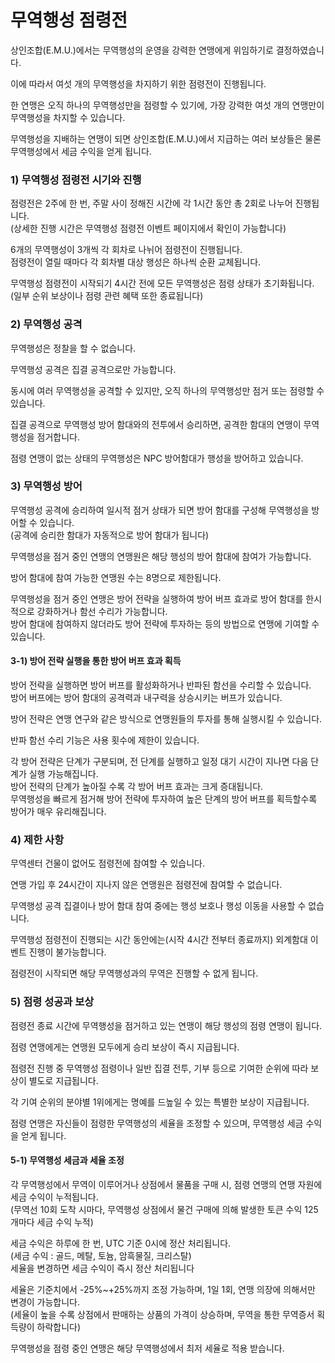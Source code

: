 # 무역행성 점령전

상인조합(E.M.U.)에서는 무역행성의 운영을 강력한 연맹에게 위임하기로 결정하였습니다.

이에 따라서 여섯 개의 무역행성을 차지하기 위한 점령전이 진행됩니다.

한 연맹은 오직 하나의 무역행성만을 점령할 수 있기에, 가장 강력한 여섯 개의 연맹만이 무역행성을 차지할 수 있습니다.

무역행성을 지배하는 연맹이 되면 상인조합(E.M.U.)에서 지급하는 여러 보상들은 물론 무역행성에서 세금 수익을 얻게 됩니다.


### 1) 무역행성 점령전 시기와 진행

점령전은 2주에 한 번, 주말 사이 정해진 시간에 각 1시간 동안 총 2회로 나누어 진행됩니다.<br>
(상세한 진행 시간은 무역행성 점령전 이벤트 페이지에서 확인이 가능합니다)

6개의 무역행성이 3개씩 각 회차로 나뉘어 점령전이 진행됩니다.<br>
점령전이 열릴 때마다 각 회차별 대상 행성은 하나씩 순환 교체됩니다.

무역행성 점령전이 시작되기 4시간 전에 모든 무역행성은 점령 상태가 초기화됩니다.<br>
(일부 순위 보상이나 점령 관련 혜택 또한 종료됩니다)


### 2) 무역행성 공격

무역행성은 정찰을 할 수 없습니다.

무역행성 공격은 집결 공격으로만 가능합니다.

동시에 여러 무역행성을 공격할 수 있지만, 오직 하나의 무역행성만 점거 또는 점령할 수 있습니다.

집결 공격으로 무역행성 방어 함대와의 전투에서 승리하면, 공격한 함대의 연맹이 무역행성을 점거합니다.

점령 연맹이 없는 상태의 무역행성은 NPC 방어함대가 행성을 방어하고 있습니다.


### 3) 무역행성 방어

무역행성 공격에 승리하여 일시적 점거 상태가 되면 방어 함대를 구성해 무역행성을 방어할 수 있습니다.<br>
(공격에 승리한 함대가 자동적으로 방어 함대가 됩니다)

무역행성을 점거 중인 연맹의 연맹원은 해당 행성의 방어 함대에 참여가 가능합니다.

방어 함대에 참여 가능한 연맹원 수는 8명으로 제한됩니다.

무역행성을 점거 중인 연맹은 방어 전략을 실행하여 방어 버프 효과로 방어 함대를 한시적으로 강화하거나 함선 수리가 가능합니다.<br>
방어 함대에 참여하지 않더라도 방어 전략에 투자하는 등의 방법으로 연맹에 기여할 수 있습니다.


#### 3-1) 방어 전략 실행을 통한 방어 버프 효과 획득

방어 전략을 실행하면 방어 버프를 활성화하거나 반파된 함선을 수리할 수 있습니다.<br>
방어 버프에는 방어 함대의 공격력과 내구력을 상승시키는 버프가 있습니다.

방어 전략은 연맹 연구와 같은 방식으로 연맹원들의 투자를 통해 실행시킬 수 있습니다.

반파 함선 수리 기능은 사용 횟수에 제한이 있습니다.

각 방어 전략은 단계가 구분되며, 전 단계를 실행하고 일정 대기 시간이 지나면 다음 단계가 실행 가능해집니다.<br>
방어 전략의 단계가 높아질 수록 각 방어 버프 효과는 크게 증대됩니다.<br>
무역행성을 빠르게 점거해 방어 전략에 투자하여 높은 단계의 방어 버프를 획득할수록 방어가 매우 유리해집니다.


### 4) 제한 사항

무역센터 건물이 없어도 점령전에 참여할 수 있습니다.

연맹 가입 후 24시간이 지나지 않은 연맹원은 점령전에 참여할 수 없습니다.

무역행성 공격 집결이나 방어 함대 참여 중에는 행성 보호나 행성 이동을 사용할 수 없습니다.

무역행성 점령전이 진행되는 시간 동안에는(시작 4시간 전부터 종료까지) 외계함대 이벤트 진행이 불가능합니다.

점령전이 시작되면 해당 무역행성과의 무역은 진행할 수 없게 됩니다.


### 5) 점령 성공과 보상

점령전 종료 시간에 무역행성을 점거하고 있는 연맹이 해당 행성의 점령 연맹이 됩니다.

점령 연맹에게는 연맹원 모두에게 승리 보상이 즉시 지급됩니다.

점령전 진행 중 무역행성 점령이나 일반 집결 전투, 기부 등으로 기여한 순위에 따라 보상이 별도로 지급됩니다.

각 기여 순위의 분야별 1위에게는 명예를 드높일 수 있는 특별한 보상이 지급됩니다.

점령 연맹은 자신들이 점령한 무역행성의 세율을 조정할 수 있으며, 무역행성 세금 수익을 얻게 됩니다.


#### 5-1) 무역행성 세금과 세율 조정

각 무역행성에서 무역이 이루어거나 상점에서 물품을 구매 시, 점령 연맹의 연맹 자원에 세금 수익이 누적됩니다.<br>
(무역선 10회 도착 시마다, 무역행성 상점에서 물건 구매에 의해 발생한 토큰 수익 125개마다 세금 수익 누적)

세금 수익은 하루에 한 번, UTC 기준 0시에 정산 처리됩니다.<br>
(세금 수익 : 골드, 메탈, 토늄, 암흑물질, 크리스탈)<br>
세율을 변경하면 세금 수익이 즉시 정산 처리됩니다<br>

세율은 기준치에서 -25%~+25%까지 조정 가능하며, 1일 1회, 연맹 의장에 의해서만 변경이 가능합니다.<br>
(세율이 높을 수록 상점에서 판매하는 상품의 가격이 상승하며, 무역을 통한 무역증서 획득량이 하락합니다)

무역행성을 점령 중인 연맹은 해당 무역행성에서 최저 세율로 적용 받습니다.

<br>